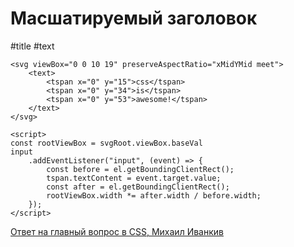 # Масшатируемый заголовок
#title #text

```
<svg viewBox="0 0 10 19" preserveAspectRatio="xMidYMid meet">
    <text>
        <tspan x="0" y="15">css</tspan>
        <tspan x="0" y="34">is</tspan>
        <tspan x="0" y="53">awesome!</tspan>
    </text>
</svg>
```
```
<script>
const rootViewBox = svgRoot.viewBox.baseVal
input
    .addEventListener("input", (event) => {
        const before = el.getBoundingClientRect();
        tspan.textContent = event.target.value;
        const after = el.getBoundingClientRect();
        rootViewBox.width *= after.width / before.width;
    });
</script>
```

[Ответ на главный вопрос в CSS, Михаил Иванкив](https://www.youtube.com/watch?v=cO2-zYzjyD0)